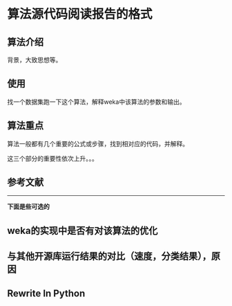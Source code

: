 # 算法源代码阅读报告的格式
## 算法介绍
背景，大致思想等。
## 使用
找一个数据集跑一下这个算法，解释weka中该算法的参数和输出。
## 算法重点
算法一般都有几个重要的公式或步骤，找到相对应的代码，并解释。

这三个部分的重要性依次上升。。。 
## 参考文献

-----------

**下面是些可选的**
## weka的实现中是否有对该算法的优化
## 与其他开源库运行结果的对比（速度，分类结果），原因
## Rewrite In Python

